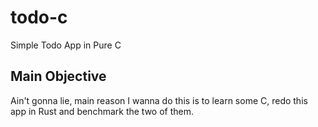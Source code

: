 # todo-c
Simple Todo App in Pure C

## Main Objective
Ain't gonna lie, main reason I wanna do this is to learn some C, redo this app in Rust and benchmark the two of them.
